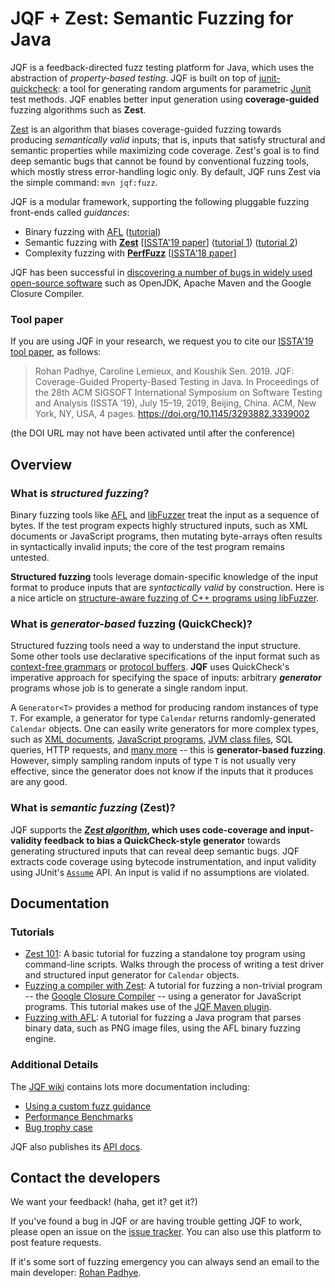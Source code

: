 # JQF + Zest: Semantic Fuzzing for Java

JQF is a feedback-directed fuzz testing platform for Java, which uses the abstraction of *property-based testing*. JQF is built on top of [junit-quickcheck](https://github.com/pholser/junit-quickcheck): a tool for generating random arguments for parametric [Junit](http://junit.org) test methods. JQF enables better input generation using **coverage-guided** fuzzing algorithms such as **Zest**.

[Zest](https://people.eecs.berkeley.edu/~rohanpadhye/files/zest-issta19.pdf) is an algorithm that biases coverage-guided fuzzing towards producing *semantically valid* inputs; that is, inputs that satisfy structural and semantic properties while maximizing code coverage. Zest's goal is to find deep semantic bugs that cannot be found by conventional fuzzing tools, which mostly stress error-handling logic only. By default, JQF runs Zest via the simple command: `mvn jqf:fuzz`.

JQF is a modular framework, supporting the following pluggable fuzzing front-ends called *guidances*:
* Binary fuzzing with [AFL](http://lcamtuf.coredump.cx/afl) ([tutorial](https://github.com/rohanpadhye/jqf/wiki/Fuzzing-with-AFL))
* Semantic fuzzing with **[Zest](http://arxiv.org/abs/1812.00078)** [[ISSTA'19 paper](https://cs.berkeley.edu/~rohanpadhye/files/zest-issta19.pdf)] ([tutorial 1](https://github.com/rohanpadhye/jqf/wiki/Fuzzing-with-Zest)) ([tutorial 2](https://github.com/rohanpadhye/jqf/wiki/Fuzzing-a-Compiler))
* Complexity fuzzing with **[PerfFuzz](https://github.com/carolemieux/perffuzz)** [[ISSTA'18 paper](https://people.eecs.berkeley.edu/~rohanpadhye/files/perffuzz-issta18.pdf)]

JQF has been successful in [discovering a number of bugs in widely used open-source software](https://github.com/rohanpadhye/jqf/wiki/Bug-trophy-case) such as OpenJDK, Apache Maven and the Google Closure Compiler.

### Tool paper

If you are using JQF in your research, we request you to cite our [ISSTA'19 tool paper](https://people.eecs.berkeley.edu/~rohanpadhye/files/jqf-issta19.pdf), as follows:

> Rohan Padhye, Caroline Lemieux, and Koushik Sen. 2019. JQF: Coverage-Guided Property-Based Testing in Java. In Proceedings of the 28th ACM SIGSOFT International Symposium on Software Testing and Analysis (ISSTA ’19), July 15–19, 2019, Beijing, China. ACM, New York, NY, USA, 4 pages. https://doi.org/10.1145/3293882.3339002

(the DOI URL may not have been activated until after the conference)

## Overview

### What is *structured fuzzing*?

Binary fuzzing tools like [AFL](http://lcamtuf.coredump.cx/afl) and [libFuzzer](https://llvm.org/docs/LibFuzzer.html) treat the input as a sequence of bytes. If the test program expects highly structured inputs, such as XML documents or JavaScript programs, then mutating byte-arrays often results in syntactically invalid inputs; the core of the test program remains untested.

**Structured fuzzing** tools leverage domain-specific knowledge of the input format to produce inputs that are *syntactically valid* by construction. Here is a nice article on [structure-aware fuzzing of C++ programs using libFuzzer](https://github.com/google/fuzzer-test-suite/blob/master/tutorial/structure-aware-fuzzing.md).

### What is *generator-based* fuzzing (QuickCheck)?

Structured fuzzing tools need a way to understand the input structure. Some other tools use declarative specifications of the input format such as [context-free grammars](https://embed.cs.utah.edu/csmith/) or [protocol buffers](https://github.com/google/libprotobuf-mutator). **JQF** uses QuickCheck's imperative approach for specifying the space of inputs: arbitrary ***generator*** programs whose job is to generate a single random input. 

A `Generator<T>` provides a method for producing random instances of type `T`. For example, a generator for type `Calendar` returns randomly-generated `Calendar` objects. One can easily write generators for more complex types, such as [XML documents](https://github.com/rohanpadhye/jqf/blob/master/examples/src/main/java/edu/berkeley/cs/jqf/examples/xml/XmlDocumentGenerator.java), [JavaScript programs](https://github.com/rohanpadhye/jqf/blob/master/examples/src/main/java/edu/berkeley/cs/jqf/examples/js/JavaScriptCodeGenerator.java), [JVM class files](https://github.com/rohanpadhye/jqf/blob/master/examples/src/main/java/edu/berkeley/cs/jqf/examples/bcel/JavaClassGenerator.java), SQL queries, HTTP requests, and [many more](https://github.com/pholser/junit-quickcheck/tree/master/examples/src/test/java/com/pholser/junit/quickcheck/examples) -- this is **generator-based fuzzing**. However, simply sampling random inputs of type `T` is not usually very effective, since the generator does not know if the inputs that it produces are any good.


### What is *semantic fuzzing* (Zest)?

JQF supports the **[*Zest algorithm*](https://cs.berkeley.edu/~rohanpadhye/files/zest-issta19.pdf), which uses code-coverage and input-validity feedback to bias a QuickCheck-style generator** towards generating structured inputs that can reveal deep semantic bugs. JQF extracts code coverage using bytecode instrumentation, and input validity using JUnit's [`Assume`](https://junit.org/junit4/javadoc/4.12/org/junit/Assume.html) API. An input is valid if no assumptions are violated.


## Documentation

### Tutorials

* [Zest 101](https://github.com/rohanpadhye/jqf/wiki/Fuzzing-with-Zest): A basic tutorial for fuzzing a standalone toy program using command-line scripts. Walks through the process of writing a test driver and structured input generator for `Calendar` objects.
* [Fuzzing a compiler with Zest](https://github.com/rohanpadhye/jqf/wiki/Fuzzing-a-Compiler): A tutorial for fuzzing a non-trivial program -- the [Google Closure Compiler](https://github.com/google/closure-compiler) -- using a generator for JavaScript programs. This tutorial makes use of the [JQF Maven plugin](https://github.com/rohanpadhye/jqf/wiki/JQF-Maven-Plugin).
* [Fuzzing with AFL](https://github.com/rohanpadhye/jqf/wiki/Fuzzing-with-AFL): A tutorial for fuzzing a Java program that parses binary data, such as PNG image files, using the AFL binary fuzzing engine.

### Additional Details

The [JQF wiki](https://github.com/rohanpadhye/jqf/wiki) contains lots more documentation including:
- [Using a custom fuzz guidance](https://github.com/rohanpadhye/jqf/wiki/The-Guidance-interface)
- [Performance Benchmarks](https://github.com/rohanpadhye/jqf/wiki/Performance-benchmarks)
- [Bug trophy case](https://github.com/rohanpadhye/jqf/wiki/Bug-trophy-case)

JQF also publishes its [API docs](https://rohanpadhye.github.io/jqf/apidocs).

## Contact the developers

We want your feedback! (haha, get it? get it?) 

If you've found a bug in JQF or are having trouble getting JQF to work, please open an issue on the [issue tracker](https://github.com/rohanpadhye/jqf/issues). You can also use this platform to post feature requests.

If it's some sort of fuzzing emergency you can always send an email to the main developer: [Rohan Padhye](https://people.eecs.berkeley.edu/~rohanpadhye).
